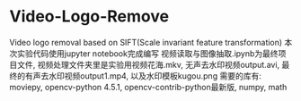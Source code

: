 # Video-Logo-Remove
Video logo removal based on SIFT(Scale invariant feature transformation)
本次实验代码使用jupyter notebook完成编写
视频读取与图像抽取.ipynb为最终项目文件, 视频处理文件夹里是实验用视频花海.mkv, 无声去水印视频output.avi, 最终的有声去水印视频output1.mp4, 以及水印模板kugou.png
需要的库有:
moviepy, opencv-python 4.5.1, opencv-contrib-python最新版, numpy, math
